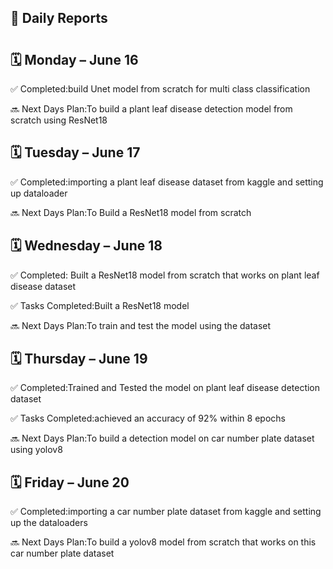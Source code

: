 ## 📝 Daily Reports
# <Budati Akhil> 

## 🗓 Monday – June 16

 
✅ Completed:build Unet model from scratch for multi class classification

🔜 Next Days Plan:To build a plant leaf disease detection model from scratch using ResNet18



## 🗓 Tuesday – June 17


✅ Completed:importing a plant leaf disease dataset from kaggle and setting up dataloader

🔜 Next Days Plan:To Build a ResNet18 model from scratch



## 🗓 Wednesday – June 18


✅ Completed: Built a ResNet18 model from scratch that works on plant leaf disease dataset

✅ Tasks Completed:Built a ResNet18 model

🔜 Next Days Plan:To train and test the model using the dataset

## 🗓 Thursday – June 19


✅ Completed:Trained and Tested the model on plant leaf disease detection dataset

✅ Tasks Completed:achieved an accuracy of 92% within 8 epochs

🔜 Next Days Plan:To build a detection model on car number plate dataset using yolov8



## 🗓 Friday – June 20


✅ Completed:importing a car number plate dataset from kaggle and setting up the dataloaders

🔜 Next Days Plan:To build a yolov8 model from scratch that works on this car number plate dataset
